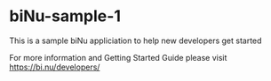 # biNu-sample-1
  
This is a sample biNu appliciation to help new developers get started

For more information and Getting Started Guide please visit https://bi.nu/developers/
